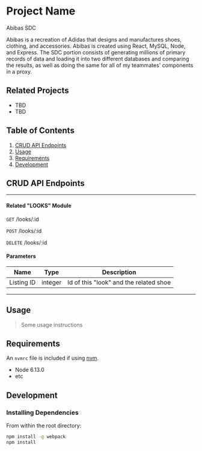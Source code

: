 # Project Name

Abibas SDC

Abibas is a recreation of Adidas that designs and manufactures shoes, clothing, and accessories. Abibas is created using React, MySQL, Node, and Express. The SDC portion consists of generating millions of primary records of data and loading it into two different databases and comparing the results, as well as doing the same for all of my teammates' components in a proxy.

## Related Projects

  - TBD
  - TBD

## Table of Contents

1. [CRUD API Endpoints](#CRUD)
1. [Usage](#Usage)
1. [Requirements](#requirements)
1. [Development](#development)

## CRUD API Endpoints
---
#### Related "LOOKS" Module

`GET` /looks/:id

`POST` /looks/:id

`DELETE` /looks/:id

#### Parameters

| Name | Type | Description |
|------|------|-------------|
| Listing ID | integer | Id of this "look" and the related shoe |

---


## Usage

> Some usage instructions

## Requirements

An `nvmrc` file is included if using [nvm](https://github.com/creationix/nvm).

- Node 6.13.0
- etc

## Development

### Installing Dependencies

From within the root directory:

```sh
npm install -g webpack
npm install
```

